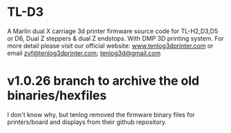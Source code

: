 # TL-D3
A Marlin dual X carriage 3d printer firmware source code for TL-H2,D3,D5 or D6,
Dual Z steppers & dual Z endstops.
With DMP 3D printing system.
For more detail please visit our official website: www.tenlog3dprinter.com or email zyf@tenlog3dprinter.com; tenlog3d@gmail.com

# v1.0.26 branch to archive the old binaries/hexfiles  
I don't know why, but tenlog removed the firmware binary files for printers/board and displays from their github repository. 
